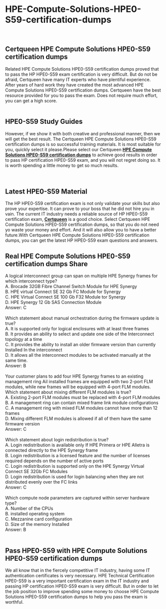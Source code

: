 # HPE-Compute-Solutions-HPE0-S59-certification-dumps
<br />
<h2>
	Certqueen HPE Compute Solutions HPE0-S59 certification dumps
</h2>
Related HPE Compute Solutions HPE0-S59 certification dumps proved that to pass the HP HPE0-S59 exam certification is very difficult. But do not be afraid, Certqueen have many IT experts who have plentiful experience. After years of hard work they have created the most advanced HPE Compute Solutions HPE0-S59 certification dumps. Certqueen have the best resource provided for you to pass the exam. Does not require much effort, you can get a high score.<br />
<br />
<h2>
	HPE0-S59 Study Guides
</h2>
However, if we show it with both creative and professional manner, then we will get the best result. The Certqueen HPE Compute Solutions HPE0-S59 certification dumps is so successful training materials. It is most suitable for you, quickly select it please.Please select our Certqueen <a href="https://www.certqueen.com/HPE0-S59.html" target="_blank"><strong>HPE Compute Solutions HPE0-S59 certification dumps</strong></a> to achieve good results in order to pass HP certification HPE0-S59 exam, and you will not regret doing so. It is worth spending a little money to get so much results.
<div style="text-align:center;">
	<a href="https://www.certqueen.com/promotion.asp" target="_blank"><img src="http://www.h12-261.com/wp-content/uploads/2022/09/CQ-Autumn-Promo-2022-e1662363849613.jpg" alt="" /></a><br />
</div>
<br />
<br />
<h2>
	Latest  HPE0-S59 Material
</h2>
The HP HPE0-S59 certification exam is not only validate your skills but also prove your expertise. It can prove to your boss that he did not hire you in vain. The current IT industry needs a reliable source of HP HPE0-S59 certification exam, <a href="http://www.certqueen.com/" target="_blank"><strong>Certqueen</strong></a> is a good choice. Select Certqueen HPE Compute Solutions HPE0-S59 certification dumps, so that you do not need yo waste your money and effort. And it will also allow you to have a better future.With Certqueen HPE Compute Solutions HPE0-S59 certification dumps, you can get the latest HP HPE0-S59 exam questions and answers.<br />
<h2>
	Real HPE Compute Solutions HPE0-S59 certification dumps Share
</h2>
A logical interconnect group can span on multiple HPE Synergy frames for which interconnect type? <br />
A. Brocade 32GB Fibre Channel Switch Module for HPE Synergy <br />
B. HPE virtual Connect SE 32 Gb FC Module for Synergy <br />
C. HPE Virtual Connect SE 100 Gb F32 Module tor Synergy <br />
D. HPE Synergy 12 Gb SAS Connection Module <br />
Answer: C<br />
<br />
Which statement about manual orchestration during the firmware update is true? <br />
A. It is supported only for logical enclosures with at least three frames <br />
B. It provides an ability to select and update one side of the Interconnect topology at a time <br />
C. It provides the ability to install an older firmware version than currently Installed In the interconnect <br />
D. It allows all the interconnect modules to be activated manually at the same time. <br />
Answer: B<br />
<br />
Your customer plans to add four HPE Synergy frames to an existing management ring Ail installed frames are equipped with two 2-port FLM modules, while new frames will be equipped with 4-port FLM modules. <br />
Which statement about mixing different FLM modules is true? <br />
A. Existing 2-port FLM modules must be replaced with 4-port FLM modules <br />
B. A management ring can contain mixed frame link module configurations <br />
C. A management ring with mixed FLM modules cannot have more than 12 frames <br />
D. Mixing different FLM modules is allowed if all of them have the same firmware version <br />
Answer: C<br />
<br />
Which statement about login redistribution is true? <br />
A. Login redistribution is available only If HPE Primera or HPE Alletra is connected directly to the HPE Synergy frame <br />
B. Login redistribution is a licensed feature and the number of licenses required depends on the number of active ports <br />
C. Login redistribution is supported only on the HPE Synergy Virtual Connect SE 32Gb FC Modules <br />
D. Login redistribution is used for login balancing when they are not distributed evenly over the FC links <br />
Answer: C<br />
<br />
Which compute node parameters are captured within server hardware type? <br />
A. Number of the CPUs <br />
B. installed operating system <br />
C. Mezzanine card configuration <br />
D. Size of the memory Installed <br />
Answer: B<br />
<br />
<h2>
	Pass HPE0-S59 with HPE Compute Solutions HPE0-S59 certification dumps
</h2>
We all know that in the fiercely competitive IT industry, having some IT authentication certificates is very necessary. HPE Technical Certification HPE0-S59 is a very important certification exam in the IT industry and passing HP certification HPE0-S59 exam is very difficult. But in order to let the job position to improve spending some money to choose HPE Compute Solutions HPE0-S59 certification dumps to help you pass the exam is worthful.
